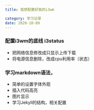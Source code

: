 ```yaml
---
title: 我想配置好我的i3wm

category: 学习记录
date: 2020-10-09
---
```




### 配置i3wm的底线 i3status
- 把网络信息修改成只显示上传下载 
- 将电源信息删除，改成cpu利用率（状态）

### 学习markdown语法，
- 简单的设置字体外观
- 插入代码高亮
- 图片显示
- 学习Jekyll的结构，相关配置